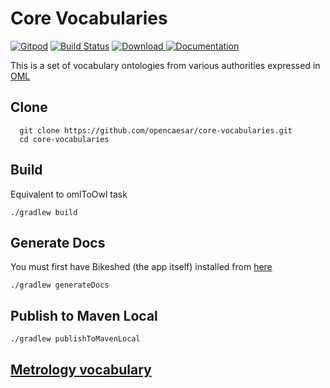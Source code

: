 # Core Vocabularies

[![Gitpod](https://img.shields.io/badge/gitpod-open-blue?logo=gitpod)](https://gitpod.io/#https://github.com/opencaesar/core-vocabularies) 
[![Build Status](https://travis-ci.org/opencaesar/core-vocabularies.svg?branch=master)](https://travis-ci.org/opencaesar/core-vocabularies)
[ ![Download](https://api.bintray.com/packages/opencaesar/ontologies/core-vocabularies/images/download.svg) ](https://bintray.com/opencaesar/ontologies/core-vocabularies/_latestVersion)
[![Documentation](https://img.shields.io/badge/Documentation-HTML-orange)](https://opencaesar.github.io/core-vocabularies/) 

This is a set of vocabulary ontologies from various authorities expressed in [OML](https://github.com/opencaesar/oml)

## Clone
```
  git clone https://github.com/opencaesar/core-vocabularies.git
  cd core-vocabularies
```

## Build
Equivalent to omlToOwl task
```
./gradlew build
```

## Generate Docs
You must first have Bikeshed (the app itself) installed from [here](https://tabatkins.github.io/bikeshed/#install-final)
```
./gradlew generateDocs
```

## Publish to Maven Local
```
./gradlew publishToMavenLocal
```

## [Metrology vocabulary](doc/README.metrology.md)
